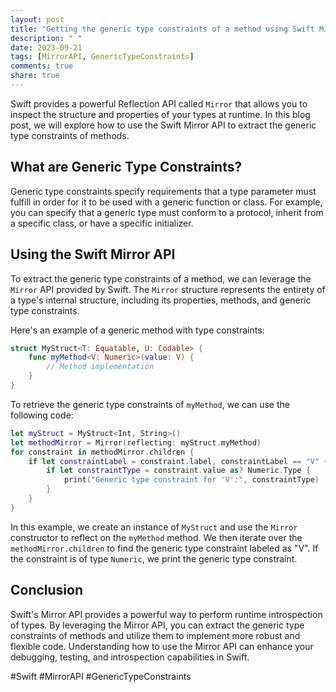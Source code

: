 ```yaml
---
layout: post
title: "Getting the generic type constraints of a method using Swift Mirror API"
description: " "
date: 2023-09-21
tags: [MirrorAPI, GenericTypeConstraints]
comments: true
share: true
---
```


Swift provides a powerful Reflection API called `Mirror` that allows you to inspect the structure and properties of your types at runtime. In this blog post, we will explore how to use the Swift Mirror API to extract the generic type constraints of methods.

## What are Generic Type Constraints?

Generic type constraints specify requirements that a type parameter must fulfill in order for it to be used with a generic function or class. For example, you can specify that a generic type must conform to a protocol, inherit from a specific class, or have a specific initializer.

## Using the Swift Mirror API

To extract the generic type constraints of a method, we can leverage the `Mirror` API provided by Swift. The `Mirror` structure represents the entirety of a type's internal structure, including its properties, methods, and generic type constraints.

Here's an example of a generic method with type constraints:

```swift
struct MyStruct<T: Equatable, U: Codable> {
    func myMethod<V: Numeric>(value: V) {
        // Method implementation
    }
}
```

To retrieve the generic type constraints of `myMethod`, we can use the following code:

```swift
let myStruct = MyStruct<Int, String>()
let methodMirror = Mirror(reflecting: myStruct.myMethod)
for constraint in methodMirror.children {
    if let constraintLabel = constraint.label, constraintLabel == "V" {
        if let constraintType = constraint.value as? Numeric.Type {
            print("Generic type constraint for 'V':", constraintType)
        }
    }
}
```

In this example, we create an instance of `MyStruct` and use the `Mirror` constructor to reflect on the `myMethod` method. We then iterate over the `methodMirror.children` to find the generic type constraint labeled as "V". If the constraint is of type `Numeric`, we print the generic type constraint.

## Conclusion

Swift's Mirror API provides a powerful way to perform runtime introspection of types. By leveraging the Mirror API, you can extract the generic type constraints of methods and utilize them to implement more robust and flexible code. Understanding how to use the Mirror API can enhance your debugging, testing, and introspection capabilities in Swift.

#Swift #MirrorAPI #GenericTypeConstraints